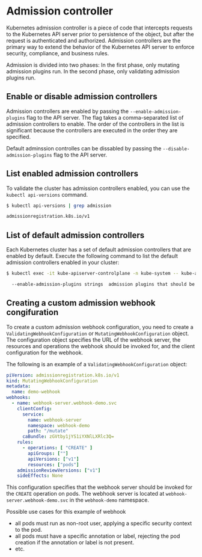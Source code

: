# Admission controller

Kubernetes admission controller is a piece of code that intercepts requests to the Kubernetes API server prior to persistence of the object, but after the request is authenticated and authorized. Admission controllers are the primary way to extend the behavior of the Kubernetes API server to enforce security, compliance, and business rules.

Admission is divided into two phases: In the first phase, only mutating admission plugins run. In the second phase, only validating admission plugins run.

## Enable or disable admission controllers

Admission controllers are enabled by passing the `--enable-admission-plugins` flag to the API server. The flag takes a comma-separated list of admission controllers to enable. The order of the controllers in the list is significant because the controllers are executed in the order they are specified.

Default adminssion controlles can be dissabled by passing the `--disable-admission-plugins` flag to the API server.

## List enabled admission controllers

To validate the cluster has admission controllers enabled, you can use the `kubectl api-versions` command.


```bash
$ kubectl api-versions | grep admission

admissionregistration.k8s.io/v1
```

## List of default admission controllers

Each Kubernetes cluster has a set of default admission controllers that are enabled by default. Execute the following command to list the default admission controllers enabled in your cluster:

```bash
$ kubectl exec -it kube-apiserver-controlplane -n kube-system -- kube-apiserver -h | grep 'enable-admission-plugins'

  --enable-admission-plugins strings  admission plugins that should be enabled in addition to default enabled ones (NamespaceLifecycle, LimitRanger, ServiceAccount, ...). Comma-delimited list of admission plugins: AlwaysAdmit, AlwaysDeny, AlwaysPullImages, CertificateApproval, CertificateSigning, ... 
```

## Creating a custom admission webhook congifuration

To create a custom admission webhook configuration, you need to create a `ValidatingWebhookConfiguration` or `MutatingWebhookConfiguration` object. The configuration object specifies the URL of the webhook server, the resources and operations the webhook should be invoked for, and the client configuration for the webhook.

The following is an example of a `ValidatingWebhookConfiguration` object:

```yaml
piVersion: admissionregistration.k8s.io/v1
kind: MutatingWebhookConfiguration
metadata:
  name: demo-webhook
webhooks:
  - name: webhook-server.webhook-demo.svc
    clientConfig:
      service:
        name: webhook-server
        namespace: webhook-demo
        path: "/mutate"
      caBundle: zGVtby1jYS1iYXNlLXRlc3Q=
    rules:
      - operations: [ "CREATE" ]
        apiGroups: [""]
        apiVersions: ["v1"]
        resources: ["pods"]
    admissionReviewVersions: ["v1"]
    sideEffects: None
```

This configuration specifies that the webhook server should be invoked for the `CREATE` operation on pods. The webhook server is located at `webhook-server.webhook-demo.svc` in the `webhook-demo` namespace. 

Possible use cases for this example of webhook 
- all pods must run as non-root user, applying a specific security context to the pod.
- all pods must have a specific annotation or label, rejecting the pod creation if the annotation or label is not present.
- etc.









